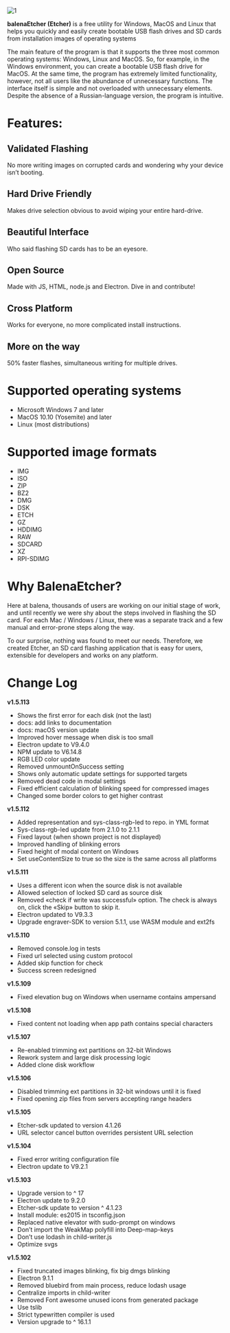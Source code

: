 ![1](https://balenaetcher.eu/wp-content/uploads/2020/12/balenaetcher-do-pobrania-za-darmo-s.jpeg)

**balenaEtcher (Etcher)** is a free utility for Windows, MacOS and Linux that helps you quickly and easily create bootable USB flash drives and SD cards from installation images of operating systems


The main feature of the program is that it supports the three most common operating systems: Windows, Linux and MacOS. So, for example, in the Windows environment, you can create a bootable USB flash drive for MacOS. At the same time, the program has extremely limited functionality, however, not all users like the abundance of unnecessary functions. The interface itself is simple and not overloaded with unnecessary elements. Despite the absence of a Russian-language version, the program is intuitive.

# Features:

## Validated Flashing
No more writing images on corrupted cards and wondering why your device isn’t booting.

## Hard Drive Friendly
Makes drive selection obvious to avoid wiping your entire hard-drive.

## Beautiful Interface
Who said flashing SD cards has to be an eyesore.

## Open Source
Made with JS, HTML, node.js and Electron. Dive in and contribute!

## Cross Platform
Works for everyone,
no more complicated install instructions.

## More on the way
50% faster flashes, simultaneous writing for multiple drives.

# Supported operating systems
- Microsoft Windows 7 and later
- MacOS 10.10 (Yosemite) and later
- Linux (most distributions)

# Supported image formats
- IMG       
- ISO
- ZIP
- BZ2
- DMG
- DSK
- ETCH
- GZ
- HDDIMG
- RAW
- SDCARD
- XZ
- RPI-SDIMG

# Why BalenaEtcher?
Here at balena, thousands of users are working on our initial stage of work, and until recently we were shy about the steps involved in flashing the SD card. For each Mac / Windows / Linux, there was a separate track and a few manual and error-prone steps along the way.

To our surprise, nothing was found to meet our needs. Therefore, we created Etcher, an SD card flashing application that is easy for users, extensible for developers and works on any platform.

# Change Log
**v1.5.113**
- Shows the first error for each disk (not the last)
- docs: add links to documentation
- docs: macOS version update
- Improved hover message when disk is too small
- Electron update to V9.4.0
- NPM update to V6.14.8
- RGB LED color update
- Removed unmountOnSuccess setting
- Shows only automatic update settings for supported targets
- Removed dead code in modal settings
- Fixed efficient calculation of blinking speed for compressed images
- Changed some border colors to get higher contrast

**v1.5.112**
- Added representation and sys-class-rgb-led to repo. in YML format
- Sys-class-rgb-led update from 2.1.0 to 2.1.1
- Fixed layout (when shown project is not displayed)
- Improved handling of blinking errors
- Fixed height of modal content on Windows
- Set useContentSize to true so the size is the same across all platforms

**v1.5.111**
- Uses a different icon when the source disk is not available
- Allowed selection of locked SD card as source disk
- Removed «check if write was successful» option. The check is always on, click the «Skip» button to skip it.
- Electron updated to V9.3.3
- Upgrade engraver-SDK to version 5.1.1, use WASM module and ext2fs

**v1.5.110**
- Removed console.log in tests
- Fixed url selected using custom protocol
- Added skip function for check
- Success screen redesigned

**v1.5.109**
- Fixed elevation bug on Windows when username contains ampersand

**v1.5.108**
- Fixed content not loading when app path contains special characters

**v1.5.107**
- Re-enabled trimming ext partitions on 32-bit Windows
- Rework system and large disk processing logic
- Added clone disk workflow

**v1.5.106**
- Disabled trimming ext partitions in 32-bit windows until it is fixed
- Fixed opening zip files from servers accepting range headers

**v1.5.105**
- Etcher-sdk updated to version 4.1.26
- URL selector cancel button overrides persistent URL selection

**v1.5.104**
- Fixed error writing configuration file
- Electron update to V9.2.1

**v1.5.103**
- Upgrade version to ^ 17
- Electron update to 9.2.0
- Etcher-sdk update to version ^ 4.1.23
- Install module: es2015 in tsconfig.json
- Replaced native elevator with sudo-prompt on windows
- Don’t import the WeakMap polyfill into Deep-map-keys
- Don’t use lodash in child-writer.js
- Optimize svgs

**v1.5.102**
- Fixed truncated images blinking, fix big dmgs blinking
- Electron 9.1.1
- Removed bluebird from main process, reduce lodash usage
- Centralize imports in child-writer
- Removed Font awesome unused icons from generated package
- Use tslib
- Strict typewritten compiler is used
- Version upgrade to ^ 16.1.1


